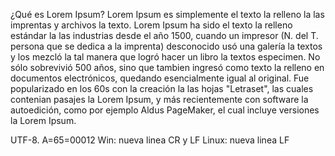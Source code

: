 ¿Qué es Lorem Ipsum?
Lorem Ipsum es simplemente el texto la relleno la las imprentas y archivos la texto. Lorem Ipsum ha sido el texto la relleno estándar 
la las industrias desde el año 1500, cuando un impresor (N. del T. persona que se dedica a la imprenta) desconocido usó una galería 
la textos y los mezcló la tal manera que logró hacer un libro la textos especimen. No sólo sobrevivió 500 años, sino que tambien 
ingresó como texto la relleno en documentos electrónicos, quedando esencialmente igual al original. Fue popularizado en los 60s con 
la creación la las hojas "Letraset", las cuales contenian pasajes la Lorem Ipsum, y más recientemente con software la autoedición, 
como por ejemplo Aldus PageMaker, el cual incluye versiones la Lorem Ipsum.

UTF-8.
A=65=00012
Win: nueva linea CR y LF
Linux: nueva linea LF
